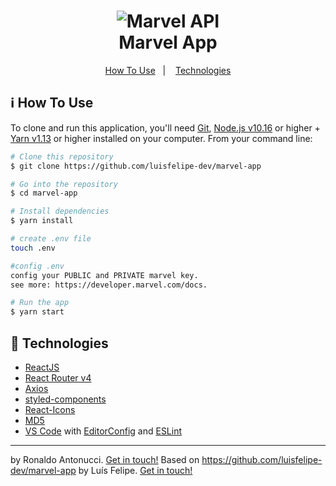 <h1 align="center">
    <img alt="Marvel API" src="https://res.cloudinary.com/dnwprn0cn/image/upload/v1601946957/samples/logo-marvel_qzs294.png" />
    <br>
    Marvel App
</h1>

<p align="center">
  <a href="#information_source-how-to-use">How To Use</a>&nbsp;&nbsp;&nbsp;|&nbsp;&nbsp;&nbsp;
  <a href="#rocket-technologies">Technologies</a>
</p>

## :information_source: How To Use

To clone and run this application, you'll need [Git](https://git-scm.com), [Node.js v10.16][nodejs] or higher + [Yarn v1.13][yarn] or higher installed on your computer. From your command line:

```bash
# Clone this repository
$ git clone https://github.com/luisfelipe-dev/marvel-app

# Go into the repository
$ cd marvel-app

# Install dependencies
$ yarn install

# create .env file
touch .env

#config .env
config your PUBLIC and PRIVATE marvel key.
see more: https://developer.marvel.com/docs.

# Run the app
$ yarn start

```
## :rocket: Technologies

-  [ReactJS](https://reactjs.org/)
-  [React Router v4](https://github.com/ReactTraining/react-router)
-  [Axios](https://github.com/axios/axios)
-  [styled-components](https://www.styled-components.com/)
-  [React-Icons](https://react-icons.netlify.com/)
-  [MD5](https://www.npmjs.com/package/md5)
-  [VS Code][vc] with [EditorConfig][vceditconfig] and [ESLint][vceslint]


---
by Ronaldo Antonucci. [Get in touch!](https://www.linkedin.com/in/ronaldo-antonucci/)
Based on https://github.com/luisfelipe-dev/marvel-app by Luís Felipe. [Get in touch!](https://www.linkedin.com/in/luis-felipe-de-oliveira-b1bb86100/)


[nodejs]: https://nodejs.org/
[yarn]: https://yarnpkg.com/
[vc]: https://code.visualstudio.com/
[vceditconfig]: https://marketplace.visualstudio.com/items?itemName=EditorConfig.EditorConfig
[vceslint]: https://marketplace.visualstudio.com/items?itemName=dbaeumer.vscode-eslint
